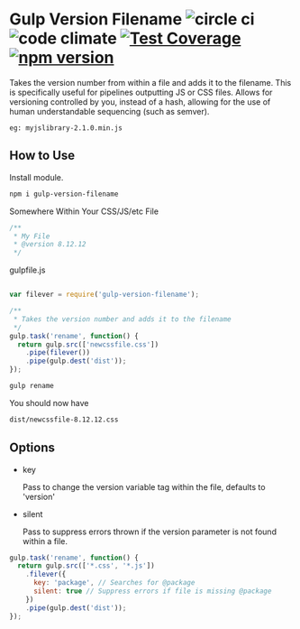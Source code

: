 Gulp Version Filename ![circle ci](https://circleci.com/gh/brwnll/gulp-version-filename.svg?style=shield&circle-token=:circle-token) ![code climate](https://codeclimate.com/github/brwnll/gulp-version-filename/badges/gpa.svg) [![Test Coverage](https://codeclimate.com/github/brwnll/gulp-version-filename/badges/coverage.svg)](https://codeclimate.com/github/brwnll/gulp-version-filename/coverage) [![npm version](https://badge.fury.io/js/gulp-version-filename.svg)](https://www.npmjs.com/package/gulp-version-filename)
=====================

Takes the version number from within a file and adds it to the filename. This
is specifically useful for pipelines outputting JS or CSS files. Allows for
versioning controlled by you, instead of a hash, allowing for the use of human
understandable sequencing (such as semver).

```
eg: myjslibrary-2.1.0.min.js
```


How to Use
----------

Install module.
```bash
npm i gulp-version-filename
```


Somewhere Within Your CSS/JS/etc File
```css
/**
 * My File
 * @version 8.12.12
 */
```

gulpfile.js

```javascript

var filever = require('gulp-version-filename');

/**
 * Takes the version number and adds it to the filename
 */
gulp.task('rename', function() {
  return gulp.src(['newcssfile.css'])
    .pipe(filever())
    .pipe(gulp.dest('dist'));
});

```

```bash
gulp rename
````

You should now have
```bash
dist/newcssfile-8.12.12.css
```

Options
-------

- key

    Pass to change the version variable tag within the file, defaults to 'version'

- silent

    Pass to suppress errors thrown if the version parameter is not found within
    a file.


```javascript
gulp.task('rename', function() {
  return gulp.src(['*.css', '*.js'])
    .filever({
      key: 'package', // Searches for @package
      silent: true // Suppress errors if file is missing @package
    })
    .pipe(gulp.dest('dist'));
});
```
